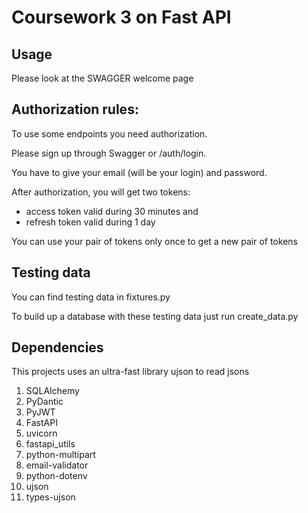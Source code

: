 Coursework 3 on Fast API
=======

Usage
------

Please look at the SWAGGER welcome page

Authorization rules:
-----

To use some endpoints you need authorization.

Please sign up through Swagger or /auth/login.

You have to give your email (will be your login) and password.

After authorization, you will get two tokens:
- access token valid during 30 minutes and
- refresh token valid during 1 day

You can use your pair of tokens only once to get a new pair of tokens


Testing data
------

You can find testing data in fixtures.py

To build up a database with these testing data just run create_data.py

Dependencies
-------

This projects uses an ultra-fast library ujson to read jsons

1. SQLAlchemy
2. PyDantic
3. PyJWT
4. FastAPI
5. uvicorn
6. fastapi_utils
7. python-multipart
8. email-validator
9. python-dotenv
10. ujson
11. types-ujson
